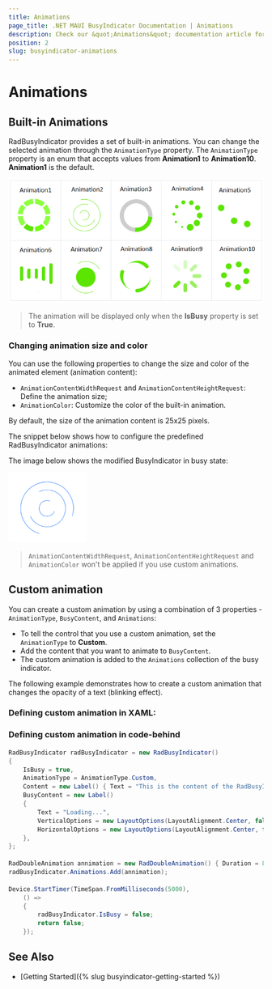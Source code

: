 ```yaml
---
title: Animations
page_title: .NET MAUI BusyIndicator Documentation | Animations
description: Check our &quot;Animations&quot; documentation article for Telerik BusyIndicator for .NET MAUI.
position: 2
slug: busyindicator-animations
---
```


# Animations

## Built-in Animations

RadBusyIndicator provides a set of built-in animations. You can change the selected animation through the `AnimationType` property. The `AnimationType` property is an enum that accepts values from **Animation1** to **Animation10**. **Animation1** is the default.

![BusyIndicator animations list](images/busyindicator-features-animations-0.png) 

> The animation will be displayed only when the **IsBusy** property is set to **True**.
	
### Changing animation size and color

You can use the following properties to change the size and color of the animated element (animation content):

* `AnimationContentWidthRequest` and `AnimationContentHeightRequest`: Define the animation size;
* `AnimationColor`: Customize the color of the built-in animation.

By default, the size of the animation content is 25x25 pixels.

The snippet below shows how to configure the predefined RadBusyIndicator animations:

<snippet id='busyindicator-animations-settings' />

The image below shows the modified BusyIndicator in busy state:

![BusyIndicator Settings](images/busyindicator-animations-settings.png)

> `AnimationContentWidthRequest`, `AnimationContentHeightRequest` and `AnimationColor` won't be applied if you use custom animations.
	
## Custom animation

You can create a custom animation by using a combination of 3 properties - `AnimationType`, `BusyContent`, and `Animations`:

* To tell the control that you use a custom animation, set the `AnimationType` to **Custom**.
* Add the content that you want to animate to `BusyContent`.
* The custom animation is added to the `Animations` collection of the busy indicator.

The following example demonstrates how to create a custom animation that changes the opacity of a text (blinking effect).

### Defining custom animation in XAML:

<snippet id='busyindicator-animations-xaml'/>
<snippet id='busyindicator-animations-code'/>

### Defining custom animation in code-behind

```C#
RadBusyIndicator radBusyIndicator = new RadBusyIndicator()
{
    IsBusy = true,
    AnimationType = AnimationType.Custom,
    Content = new Label() { Text = "This is the content of the RadBusyIndicator control displayed when the indicator is not busy." },
    BusyContent = new Label()
    {
        Text = "Loading...",
        VerticalOptions = new LayoutOptions(LayoutAlignment.Center, false),
        HorizontalOptions = new LayoutOptions(LayoutAlignment.Center, false),
    },
};

RadDoubleAnimation annimation = new RadDoubleAnimation() { Duration = 800, From = 0.1, To = 1, PropertyPath = "Opacity", Target = radBusyIndicator.BusyContent, RepeatForever = true, AutoReverse = true };
radBusyIndicator.Animations.Add(annimation);

Device.StartTimer(TimeSpan.FromMilliseconds(5000),
    () =>
    {
        radBusyIndicator.IsBusy = false;
        return false;
    });
```

## See Also

- [Getting Started]({% slug busyindicator-getting-started %})